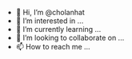 - 👋 Hi, I’m @cholanhat
- 👀 I’m interested in ...
- 🌱 I’m currently learning ...
- 💞️ I’m looking to collaborate on ...
- 📫 How to reach me ...

<!---
cholanhat/cholanhat is a ✨ special ✨ repository because its `README.md` (this file) appears on your GitHub profile.
You can click the Preview link to take a look at your changes.
--->
